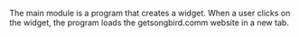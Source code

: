 The main module is a program that creates a widget.  When a user clicks on
the widget, the program loads the getsongbird.comm website in a new tab.
